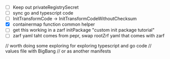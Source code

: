 - [ ] Keep out privateRegistrySecret
- [ ] sync go and typescript code
- [ ] InitTransformCode -> InitTransformCodeWithoutChecksum
- [x] containermap function common helper 
- [ ] get this working in a zarf initPackage "custom init package tutorial"
- [ ] zarf yaml taht comes from pepr, swap rootZrf yaml that comes with zarf 

// worth doing some exploring for exploring typescript and go code
// values file with BigBang
// or as another manifests 